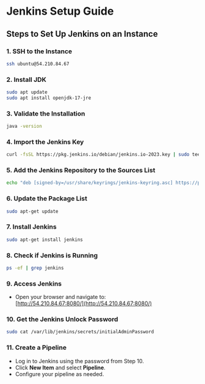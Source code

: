 # Jenkins Setup Guide

## Steps to Set Up Jenkins on an Instance

### 1. SSH to the Instance
```bash
ssh ubuntu@54.210.84.67
```

### 2. Install JDK
```bash
sudo apt update
sudo apt install openjdk-17-jre
```

### 3. Validate the Installation
```bash
java -version
```

### 4. Import the Jenkins Key
```bash
curl -fsSL https://pkg.jenkins.io/debian/jenkins.io-2023.key | sudo tee /usr/share/keyrings/jenkins-keyring.asc > /dev/null
```

### 5. Add the Jenkins Repository to the Sources List
```bash
echo "deb [signed-by=/usr/share/keyrings/jenkins-keyring.asc] https://pkg.jenkins.io/debian binary/" | sudo tee /etc/apt/sources.list.d/jenkins.list > /dev/null
```

### 6. Update the Package List
```bash
sudo apt-get update
```

### 7. Install Jenkins
```bash
sudo apt-get install jenkins
```

### 8. Check if Jenkins is Running
```bash
ps -ef | grep jenkins
```

### 9. Access Jenkins
- Open your browser and navigate to:  
  [http://54.210.84.67:8080/](http://54.210.84.67:8080/)

### 10. Get the Jenkins Unlock Password
```bash
sudo cat /var/lib/jenkins/secrets/initialAdminPassword
```

### 11. Create a Pipeline
- Log in to Jenkins using the password from Step 10.
- Click **New Item** and select **Pipeline**.
- Configure your pipeline as needed.
